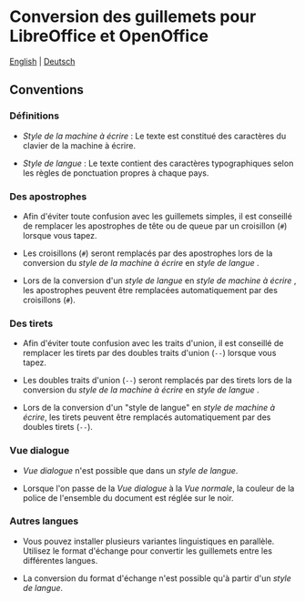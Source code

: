 # Conversion des guillemets pour LibreOffice et OpenOffice

[English](help-en.html) | [Deutsch](help-de.html)

## Conventions

### Définitions

* _Style de la machine à écrire_ : Le texte est constitué des caractères du clavier de la machine à écrire.

* _Style de langue_ : Le texte contient des caractères typographiques selon les règles de ponctuation propres à chaque pays.

### Des apostrophes

* Afin d'éviter toute confusion avec les guillemets simples, il est conseillé de remplacer les apostrophes de tête ou de queue par un croisillon (`#`) lorsque vous tapez.

* Les croisillons (`#`) seront remplacés par des apostrophes lors de la conversion du  _style de la machine à écrire_  en  _style de langue_ .

* Lors de la conversion d'un  _style de langue_  en  _style de machine à écrire_ , les apostrophes peuvent être remplacées automatiquement par des croisillons (`#`). 

### Des tirets

* Afin d'éviter toute confusion avec les traits d'union, il est conseillé de remplacer les tirets par des doubles traits d'union (`--`) lorsque vous tapez.

* Les doubles traits d'union (`--`) seront remplacés par des tirets lors de la conversion du  _style de la machine à écrire_  en  _style de langue_ .

* Lors de la conversion d'un "style de langue" en  _style de machine à écrire_, les tirets peuvent être remplacés automatiquement par des doubles tirets (`--`). 

### Vue dialogue

*  _Vue dialogue_  n'est possible que dans un  _style de langue_.

* Lorsque l'on passe de la  _Vue dialogue_  à la  _Vue normale_, la couleur de la police de l'ensemble du document est réglée sur le noir. 

### Autres langues

* Vous pouvez installer plusieurs variantes linguistiques en parallèle. Utilisez le format d'échange pour convertir les guillemets entre les différentes langues.

* La conversion du format d'échange n'est possible qu'à partir d'un  _style de langue_.
